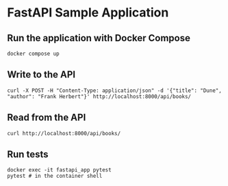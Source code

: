 # FastAPI Sample Application


## Run the application with Docker Compose

```
docker compose up
```

## Write to the API

```
curl -X POST -H "Content-Type: application/json" -d '{"title": "Dune", "author": "Frank Herbert"}' http://localhost:8000/api/books/
```

## Read from the API

```
curl http://localhost:8000/api/books/
```

## Run tests

```
docker exec -it fastapi_app pytest
pytest # in the container shell
```
